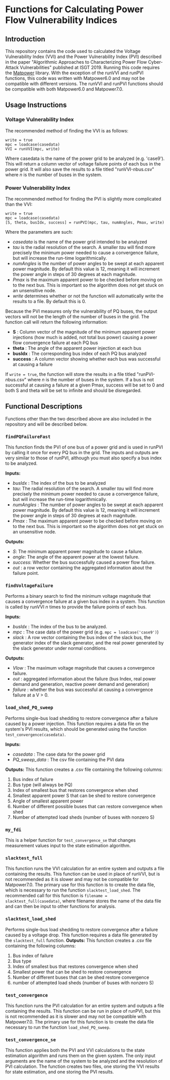 # Functions for Calculating Power Flow Vulnerability Indices

## Introduction
This repository contains the code used to calculated the Voltage Vulnerability Index \(VVI\) and the Power Vulnerability Index \(PVI\) described in the paper "Algorithmic Approaches to Characterizing Power Flow Cyber-Attack Vulnerabilities" published at ISGT 2019.
Running this code requires the [Matpower](https://matpower.org/download/all-releases/) library. With the exception of the runVVI and runPVI functions, this code was written with Matpower6.0 and may not be compatible with different versions. The runVVI and runPVI functions should be compatible with both Matpower6.0 and Matpower7.0.

## Usage Instructions
### Voltage Vulnerability Index
The recommended method of finding the VVI is as follows:
```
write = true
mpc = loadcase(casedata)
VVI = runVVI(mpc, write)
```
Where casedata is the name of the power grid to be analyzed \(e.g. 'case9'\). This will return a column vector of voltage failure points of each bus in the power grid. It will also save the results to a file titled "runVVI-*n*bus.csv" where *n* is the number of buses in the system.

### Power Vulnerability Index
The recommended method for finding the PVI is slightly more complicated than the VVI:
```
write = true
mpc = loadcase(casedata)
[S, theta, busIdx, success] = runPVI(mpc, tau, numAngles, Pmax, write)
```
Where the parameters are such:
- *casedata* is the name of the power grid intended to be analyzed
- *tau* is the radial resolution of the search. A smaller *tau* will find more precisely the minimum power needed to cause a convergence failure, but will increase the run-time logarithmically.
- *numAngles* is the number of power angles to be swept at each apparent power magnitude. By default this value is 12, meaning it will increment the power angle in steps of 30 degrees at each magnitude.
- *Pmax* is the maximum apparent power to be checked before moving on to the next bus. This is important so the algorithm does not get stuck on an unsensitive node. 
- *write* determines whether or not the function will automatically write the results to a file. By default this is 0. 

Because the PVI measures only the vulnerability of PQ buses, the output vectors will not be the length of the number of buses in the grid. The function call will return the following information:
- **S** : Column vector of the magnitude of the minimum apparent power injections \(how much is added, not total bus power\) causing a power flow convergence failure at each PQ bus
- **theta** : The angle of the apparent power injection at each bus
- **busIdx** : The corresponding bus index of each PQ bus analyzed
- **success** : A column vector showing whether each bus was successful at causing a failure

If `write = true`, the function will store the results in a file titled "runPVI-*n*bus.csv" where *n* is the number of buses in the system. If a bus is not successful at causing a failure at a given Pmax, success will be set to 0 and both S and theta will be set to infinite and should be disregarded.

## Functional Descriptions
Functions other than the two described above are also included in the repository and will be described below.

### `findPQFailureFast`
This function finds the PVI of one bus of a power grid and is used in runPVI by calling it once for every PQ bus in the grid. The inputs and outputs are very similar to those of runPVI, although you must also specify a bus index to be analyzed. 

**Inputs:**
- *busIdx* : The index of the bus to be analyzed
- *tau*: The radial resolution of the search. A smaller *tau* will find more precisely the minimum power needed to cause a convergence failure, but will increase the run-time logarithmically.
- *numAngles* : The number of power angles to be swept at each apparent power magnitude. By default this value is 12, meaning it will increment the power angle in steps of 30 degrees at each magnitude.
- *Pmax* : The maximum apparent power to be checked before moving on to the next bus. This is important so the algorithm does not get stuck on an unsensitive node. 

**Outputs:**
- *S*: The minimum apparent power magnitude to cause a failure.
- *angle*: The angle of the apparent power at the lowest failure.
- *success*: Whether the bus successfully caused a power flow failure.
- *out* : a row vector containing the aggregated information about the failure point.

### `findVoltageFailure`
Performs a binary search to find the minimum voltage magnitude that causes a convergence failure at a given bus index in a system. This function is called by runVVI *n* times to provide the failure points of each bus. 

**Inputs:**
- *busIdx* : The index of the bus to be analyzed.
- *mpc* : The case data of the power grid \(e.g. `mpc = loadcase('case9')`\)
- *slack* : A row vector containing the bus index of the slack bus, the generator index of the slack generator, and the real power generated by the slack generator under normal conditions.

**Outputs:**
- *Vlow* : The maximum voltage magnitude that causes a convergence failure.
- *out* : aggregated information about the failure \(bus Index, real power demand and generation, reactive power demand and generation\)
- *failure* : whether the bus was successful at causing a convergence failure at a V > 0.

### `load_shed_PQ_sweep`
Performs single-bus load shedding to restore convergence after a failure caused by a power injection. This function requires a data file on the system's PVI results, which should be generated using the function `test_convergence(casedata)`.

**Inputs:**
- *casedata* : The case data for the power grid
- *PQ_sweep_data* : The csv file containing the PVI data

**Outputs:** This function creates a .csv file containing the following columns:
1) Bus index of failure
2) Bus type (will always be PQ)
3) Index of smallest bus that restores convergence when shed
4) Smallest apparent power S that can be shed to restore convergence
5) Angle of smallest apparent power
6) Number of different possible buses that can restore convergence when shed
7) Number of attempted load sheds (number of buses with nonzero S)

### `my_fdi`
This is a helper function for `test_convergence_se` that changes measurement values input to the state estimation algorithm.

### `slacktest_full`
This function runs the VVI calculation for an entire system and outputs a file containing the results. This function can be used in place of runVVI, but is not recommended as it is slower and may not be compatible for Matpower7.0. The primary use for this function is to create the data file, which is necessary to run the function `slacktest_load_shed`.
The recommended call for this function is `filename = slacktest_full(casedata)`, where filename stores the name of the data file and can then be input to other functions for analysis. 

### `slacktest_load_shed`
Performs single-bus load shedding to restore convergence after a failure caused by a voltage drop. This function requires a data file generated by the `slacktest_full` function. 
**Outputs:** This function creates a .csv file containing the following columns:
1) Bus index of failure
2) Bus type
3) Index of smallest bus that restores convergence when shed
4) Smallest power that can be shed to restore convergence
5) Number of different buses that can be shed restore convergence
6) number of attempted load sheds (number of buses with nonzero S)

### `test_convergence`
This function runs the PVI calculation for an entire system and outputs a file containing the results. This function can be run in place of runPVI, but this is not recommended as it is slower and may not be compatible with Matpower7.0. The primary use for this function is to create the data file necessary to run the function `load_shed_PQ_sweep`.

### `test_convergence_se`
This function applies both the PVI and VVI calculations to the state estimation algorithm and runs them on the given system. The only input arguments are the name of the system to be analyzed and the resolution of PVI calculation. The function creates two files, one storing the VVI results for state estimation, and one storing the PVI results.  
